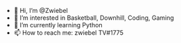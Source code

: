 - 👋 Hi, I’m @Zwiebel
- 👀 I’m interested in Basketball, Downhill, Coding, Gaming
- 🌱 I’m currently learning Python
- 📫 How to reach me: zwiebel TV#1775
